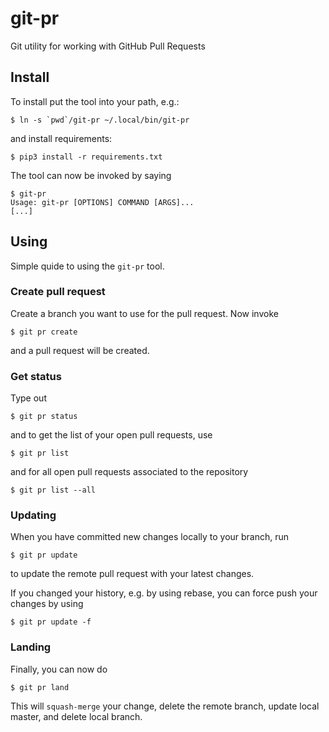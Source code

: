 # git-pr
Git utility for working with GitHub Pull Requests

## Install

To install put the tool into your path, e.g.:

```
$ ln -s `pwd`/git-pr ~/.local/bin/git-pr
```

and install requirements:

```
$ pip3 install -r requirements.txt
```

The tool can now be invoked by saying

```
$ git-pr
Usage: git-pr [OPTIONS] COMMAND [ARGS]...
[...]
```

## Using

Simple quide to using the `git-pr` tool.

### Create pull request

Create a branch you want to use for the pull request. Now invoke

```
$ git pr create
```

and a pull request will be created.

### Get status

Type out

```
$ git pr status
```

and to get the list of your open pull requests, use
```
$ git pr list
```

and for all open pull requests associated to the repository

```
$ git pr list --all
```

### Updating

When you have committed new changes locally to your branch, run
```
$ git pr update
```

to update the remote pull request with your latest changes.

If you changed your history, e.g. by using rebase, you can force push your changes by using

```
$ git pr update -f
```


### Landing

Finally, you can now do

```
$ git pr land
```

This will `squash-merge` your change, delete the remote branch, update local master, and delete local branch.

